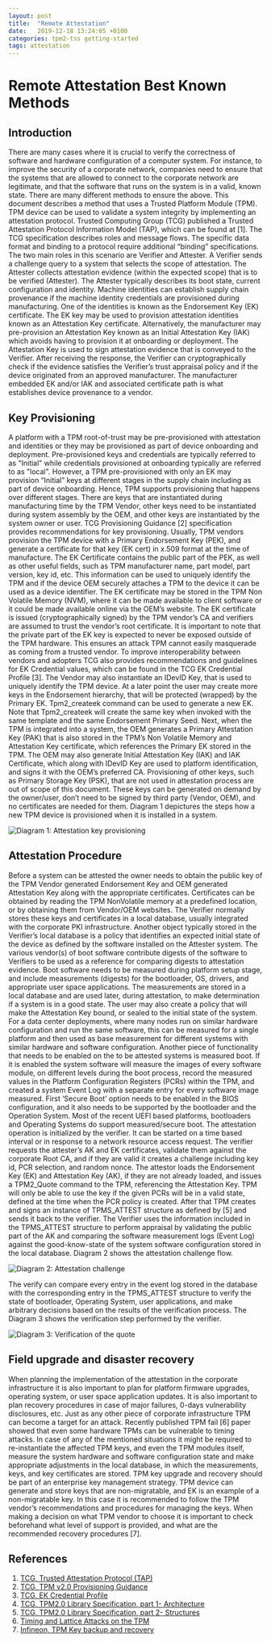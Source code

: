 ```yaml
---
layout: post
title:  "Remote Attestation"
date:   2019-12-18 13:24:05 +0100
categories: tpm2-tss getting-started
tags: attestation
---
```


# Remote Attestation Best Known Methods

## Introduction
There are many cases where it is crucial to verify the correctness of software
and hardware configuration of a computer system. For instance, to improve the
security of a corporate network, companies need to ensure that the systems that
are allowed to connect to the corporate network are legitimate, and that the
software that runs on the system is in a valid, known state. There are many
different methods to ensure the above. This document describes a method that
uses a Trusted Platform Module (TPM). TPM device can be used to validate a system
integrity by implementing an attestation protocol. Trusted Computing Group (TCG)
published a Trusted Attestation Protocol Information Model (TAP), which
can be found at [1]. The TCG specification describes roles and message flows.
The specific data format and binding to a protocol require additional “binding”
specifications. The two main roles in this scenario are Verifier and Attester.
A Verifier sends a challenge query to a system that selects the scope of
attestation. The Attester collects attestation evidence (within the expected
scope) that is to be verified (Attester). The Attester typically describes its
boot state, current configuration and identity. Machine identities can establish
supply chain provenance if the machine identity credentials are provisioned
during manufacturing. One of the identities is known as the Endorsement Key
(EK) certificate. The EK key may be used to provision attestation identities
known as an Attestation Key certificate. Alternatively, the manufacturer may
pre-provision an Attestation Key known as an Initial Attestation Key (IAK)
which avoids having to provision it at onboarding or deployment.
The Attestation Key is used to sign attestation evidence that is conveyed to the
Verifier. After receiving the response, the Verifier can cryptographically check
if the evidence satisfies the Verifier’s trust appraisal policy and if the
device originated from an approved manufacturer. The manufacturer embedded EK
and/or IAK and associated certificate path is what establishes device provenance
to a vendor.

## Key Provisioning
A platform with a TPM root-of-trust may be pre-provisioned with attestation and
identities or they may be provisioned as part of device onboarding and deployment.
Pre-provisioned keys and credentials are typically referred to as "Initial"
while credentials provisioned at onboarding typically are referred to as "local".
However, a TPM pre-provisioned with only an EK may provision “Initial” keys at
different stages in the supply chain including as part of device onboarding.
Hence, TPM supports provisioning that happens over different stages.
There are keys that are instantiated during manufacturing time by the TPM Vendor,
other keys need to be instantiated during system assembly by the OEM, and other
keys are instantiated by the system owner or user.  TCG Provisioning Guidance [2]
specification provides recommendations for key provisioning.
Usually, TPM vendors provision the TPM device with a Primary Endorsement Key (PEK),
and generate a certificate for that key (EK cert) in x.509 format at the time of
manufacture. The EK Certificate contains the public part of the PEK, as well as
other useful fields, such as TPM manufacturer name, part model, part version,
key id, etc. This information can be used to uniquely identify the TPM and if
the device OEM securely attaches a TPM to the device it can be used as a device
identifier. The EK certificate may be stored in the TPM Non Volatile Memory (NVM),
where it can be made available to client software or it could be made available
online via the OEM’s website.
The EK certificate is issued (cryptographically signed) by the TPM vendor’s CA
and verifiers are assumed to trust the vendor’s root certificate. It is important
to note that the private part of the EK key is expected to never be exposed
outside of the TPM hardware. This ensures an attack TPM cannot easily masquerade
as coming from a trusted vendor. To improve interoperability between vendors and
adopters TCG also provides recommendations and guidelines for EK Credential
values, which can be found in the TCG EK Credential Profile [3].
The Vendor may also instantiate an IDevID Key, that is used to uniquely identify
the TPM device. At a later point the user may create more keys in the Endorsement
hierarchy, that will be protected (wrapped) by the Primary EK. Tpm2_createek
command can be used to generate a new EK. Note that Tpm2_createek will create
the same key when invoked with the same template and the same Endorsement
Primary Seed. Next, when the TPM is integrated into a system, the OEM generates
a Primary Attestation Key (PAK) that is also stored in the TPM’s Non Volatile
Memory and Attestation Key certificate, which references the Primary EK stored
in the TPM. The OEM may also generate Initial Attestation Key (IAK) and IAK
Certificate, which along with IDevID Key are used to platform identification,
and signs it with the OEM’s preferred CA. Provisioning of other keys, such as
Primary Storage Key (PSK), that are not used in attestation process are out of
scope of this document. These keys can be generated on demand by the owner/user,
don’t need to be signed by third party (Vendor, OEM), and no certificates are
needed for them. Diagram 1 depictures the steps how a new TPM device is
provisioned when it is installed in a system.

![Diagram 1:  Attestation key provisioning](/images/diag1.png)

## Attestation Procedure
Before a system can be attested the owner needs to obtain the public key of the
TPM Vendor generated Endorsement Key and OEM generated Attestation Key along with
the appropriate certificates. Certificates can be obtained by reading the TPM
NonVolatile memory at a predefined location, or by obtaining them from Vendor/OEM websites.
The Verifier normally stores these keys and certificates in a local database,
usually integrated with the corporate PKI infrastructure.
Another object typically stored in the Verifier’s local database is a policy that
identifies an expected initial state of the device as defined by the software installed
on the Attester system. The various vendor(s) of boot software contribute digests
of the software to Verifiers to be used as a reference for comparing digests to
attestation evidence.
Boot software needs to be measured during platform setup stage, and include
measurements (digests) for the bootloader, OS, drivers, and appropriate user
space applications. The measurements are stored in a local database and are used later,
during attestation, to make determination if a system is in a good state.
The user may also create a policy that will make the Attestation Key bound,
or sealed to the initial state of the system.
For a data center deployments, where many nodes run on similar hardware configuration
and run the same software, this can be measured for a single platform and then used
as base measurement for different systems with similar hardware and software configuration.
Another piece of functionality that needs to be enabled on the to be attested
systems is measured boot. If it is enabled the system software will measure the
images of every software module, on different levels during the boot process,
record the measured values in the Platform Configuration Registers (PCRs) within
the TPM, and created a system Event Log with a separate entry for every software
image measured. First ‘Secure Boot’ option needs to be enabled in the BIOS configuration,
and it also needs to be supported by the bootloader and the Operation System.
Most of the recent UEFI based platforms, bootloaders and Operating Systems do
support measured/secure boot.
The attestation operation is initialized by the verifier.
It can be started on a time based interval or in response to a network resource
access request. The verifier requests the attester’s AK and EK certificates,
validate them against the corporate Root CA, and if they are valid it creates a
challenge including key id, PCR selection, and random nonce. The attestor loads
the Endorsement Key (EK) and Attestation Key (AK), if  they are not already loaded,
and issues a TPM2_Quote command to the TPM, referencing the Attestation Key.
TPM will only be able to use the key if the given PCRs will be in a valid state,
defined at the time when the PCR policy is created. After that TPM creates and
signs an instance of TPMS_ATTEST structure as defined by [5] and sends it back
to the verifier. The Verifier uses the information included in the TPMS_ATTEST
structure to perform appraisal by validating the public part of the AK and comparing
the software measurement logs (Event Log) against the good-know-state of the system
software configuration stored in the local database. Diagram 2 shows the
attestation challenge flow.

![Diagram 2:  Attestation challenge](/images/diag2.png)


The verify can compare every entry in the event log stored in the database with
the corresponding entry in the TPMS_ATTEST structure to verify the state of
bootloader, Operating System, user applications, and make arbitrary decisions
based on the results of the verification process. The Diagram 3 shows the
verification step performed by the verifier.

![Diagram 3: Verification of the quote](/images/diag3.png)


## Field upgrade and disaster recovery
When planning the implementation of the attestation in the corporate infrastructure
it is also important to plan for platform firmware upgrades, operating system,
or user space application updates. It is also important to plan recovery procedures
in case of major failures, 0-days vulnerability disclosures, etc. Just as any other
piece of corporate infrastructure TPM can become a target for an attack.
Recently published TPM fail [6] paper showed that even some hardware TPMs can
be vulnerable to timing attacks. In case of any of the mentioned situations it might
be required to re-instantiate the affected TPM keys, and even the TPM modules itself,
measure the system hardware and software configuration state and make appropriate
adjustments in the local database, in which the measurements, keys, and key
certificates are stored. TPM key upgrade and recovery should be part of an
enterprise key management strategy. TPM device can generate and store keys that
are non-migratable, and EK is an example of a non-migratable key.
In this case it is recommended to follow the TPM vendor’s recommendations and
procedures for managing the keys. When making a decision on what TPM vendor to
choose it is important to check beforehand what level of support is provided,
and what are the recommended recovery procedures [7].


## References
1. [TCG, Trusted Attestation Protocol (TAP)](https://trustedcomputinggroup.org/wp-content/uploads/TNC_TAP_Information_Model_v1.00_r0.29A_publicreview.pdf)
2. [TCG, TPM v2.0 Provisioning Guidance](https://trustedcomputinggroup.org/wp-content/uploads/TCG-TPM-v2.0-Provisioning-Guidance-Published-v1r1.pdf)
3. [TCG, EK Credential Profile](https://trustedcomputinggroup.org/wp-content/uploads/TCG_IWG_Credential_Profile_EK_V2.1_R13.pdf)
4. [TCG, TPM2.0 Library Specification, part 1- Architecture](https://trustedcomputinggroup.org/wp-content/uploads/TPM-Rev-2.0-Part-1-Architecture-01.38.pdf)
5. [TCG, TPM2.0 Library Specification, part 2- Structures](https://trustedcomputinggroup.org/wp-content/uploads/TPM-Rev-2.0-Part-2-Structures-01.38.pdf)
6. [Timing and Lattice Attacks on the TPM](https://tpm.fail/tpmfail.pdf)
7. [Infineon, TPM Key backup and recovery](https://www.infineon.com/dgdl/Infineon-TPM_Key_Backup_and_Recovery-AP-v01_00-EN.pdf?fileId=db3a304412b407950112b41656d7203a)
